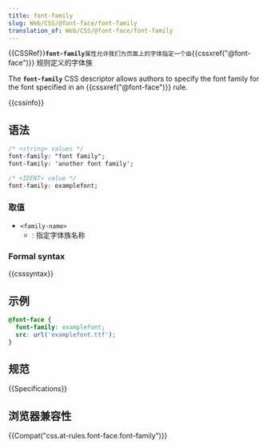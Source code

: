 ```yaml
---
title: font-family
slug: Web/CSS/@font-face/font-family
translation_of: Web/CSS/@font-face/font-family
---
```

{{CSSRef}}**`font-family`**`属性允许我们为页面上的字体指定一个由`{{cssxref("@font-face")}} 规则定义的字体族

The **`font-family`** CSS descriptor allows authors to specify the font family for the font specified in an {{cssxref("@font-face")}} rule.

{{cssinfo}}

## 语法

```css
/* <string> values */
font-family: "font family";
font-family: 'another font family';

/* <IDENT> value */
font-family: examplefont;
```

### 取值

- `<family-name>`
  - : 指定字体族名称

### Formal syntax

{{csssyntax}}

## 示例

```css
@font-face {
  font-family: examplefont;
  src: url('examplefont.ttf');
}
```

## 规范

{{Specifications}}

## 浏览器兼容性

{{Compat("css.at-rules.font-face.font-family")}}
